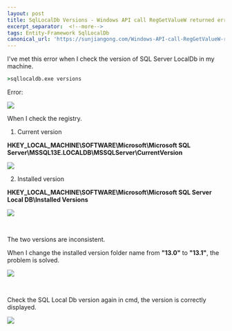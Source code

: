 ```yaml
---
layout: post
title: SqlLocalDb Versions - Windows API call RegGetValueW returned error code
excerpt_separator:  <!--more-->
tags: Entity-Framework SqlLocalDb
canonical_url: 'https://sunjiangong.com/Windows-API-call-RegGetValueW-returned-error-code/'
---
```


I've met this error when I check the version of SQL Server LocalDb in my machine.

```cmd
>sqllocaldb.exe versions
```

Error:

![](./../../../assets/images/SqlLocalDb/SqlLocalDb_version_windows_api_error.PNG)

<!--more-->

When I check the registry.

1. Current version

**HKEY_LOCAL_MACHINE\SOFTWARE\Microsoft\Microsoft SQL Server\MSSQL13E.LOCALDB\MSSQLServer\CurrentVersion**

![](./../../../assets/images/SqlLocalDb/CurrentVersion.PNG)

2. Installed version
 
**HKEY_LOCAL_MACHINE\SOFTWARE\Microsoft\Microsoft SQL Server Local DB\Installed Versions**

![](./../../../assets/images/SqlLocalDb/InstalledVersion.PNG)

<br/>

The two versions are inconsistent.

When I change the installed version folder name from **"13.0"** to **"13.1"**, the problem is solved.

![](./../../../assets/images/SqlLocalDb/ChangeInstalledVersion.PNG)

<br/>

Check the SQL Local Db version again in cmd, the version is correctly displayed.

![](./../../../assets/images/SqlLocalDb/SqlLocalDb_version_ok.PNG)

